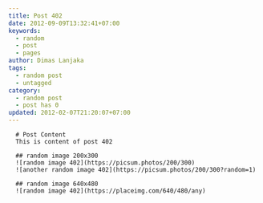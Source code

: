 ```yaml
---
title: Post 402
date: 2012-09-09T13:32:41+07:00
keywords:
  - random
  - post
  - pages
author: Dimas Lanjaka
tags:
  - random post
  - untagged
category:
  - random post
  - post has 0
updated: 2012-02-07T21:20:07+07:00
---
```


      # Post Content
      This is content of post 402

      ## random image 200x300
      ![random image 402](https://picsum.photos/200/300)
      ![another random image 402](https://picsum.photos/200/300?random=1)

      ## random image 640x480
      ![random image 402](https://placeimg.com/640/480/any)
      